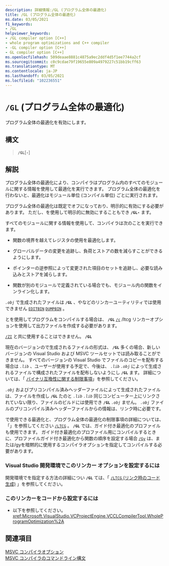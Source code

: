 ```yaml
---
description: 詳細情報:/GL (プログラム全体の最適化)
title: /GL (プログラム全体の最適化)
ms.date: 03/05/2021
f1_keywords:
- /GL
helpviewer_keywords:
- /GL compiler option [C++]
- whole program optimizations and C++ compiler
- -GL compiler option [C++]
- GL compiler option [C++]
ms.openlocfilehash: 509deaae8881c4875a9ec2ddf4d5f1ee7744a2cf
ms.sourcegitcommit: c0c9cdae79f19655e809a4979227c51bb19cff63
ms.translationtype: MT
ms.contentlocale: ja-JP
ms.lasthandoff: 03/05/2021
ms.locfileid: "102236551"
---
```

# <a name="gl-whole-program-optimization"></a>`/GL` (プログラム全体の最適化)

プログラム全体の最適化を有効にします。

## <a name="syntax"></a>構文

> **`/GL`**[**`-`**]

## <a name="remarks"></a>解説

プログラム全体の最適化により、コンパイラはプログラム内のすべてのモジュールに関する情報を使用して最適化を実行できます。 プログラム全体の最適化を行わないと、最適化はモジュール単位 (コンパイル単位) ごとに実行されます。

プログラム全体の最適化は既定でオフになっており、明示的に有効にする必要があります。 ただし、を使用して明示的に無効にすることもでき **`/GL-`** ます。

すべてのモジュールに関する情報を使用して、コンパイラは次のことを実行できます。

- 関数の境界を越えてレジスタの使用を最適化します。

- グローバルデータの変更を追跡し、負荷とストアの数を減らすことができるようにします。

- ポインターの逆参照によって変更された項目のセットを追跡し、必要な読み込みとストアを減らします。

- 関数が別のモジュールで定義されている場合でも、モジュール内の関数をインライン化します。

*`.obj`* で生成されたファイルは **`/GL`** 、やなどのリンカーユーティリティでは使用できません [`EDITBIN`](editbin-reference.md) [`DUMPBIN`](dumpbin-reference.md) 。

とを使用してプログラムをコンパイルする場合は、 **`/GL`** [`/c`](c-compile-without-linking.md) /ltcg リンカーオプションを使用して出力ファイルを作成する必要があります。

[`/ZI`](z7-zi-zi-debug-information-format.md) と共に使用することはできません。 **`/GL`**

現在のバージョンので生成されるファイルの形式は、 **`/GL`** 多くの場合、新しいバージョンの Visual Studio および MSVC ツールセットでは読み取ることができません。 すべてのバージョンの Visual Studio でファイルのコピーを配布する場合は *`.lib`* 、ユーザーが使用する予定で、今後は、 *`.lib`* *`.obj`* によって生成されるファイルで構成されたファイルを配布しないようにし **`/GL`** ます。 詳細については、「 [バイナリ互換性に関する制限事項](../../porting/binary-compat-2015-2017.md#restrictions)」を参照してください。

*`.obj`* およびプリコンパイル済みヘッダーファイルによって生成されたファイルは、ファイルを作成し **`/GL`** たのと *`.lib`* *`.lib`* 同じコンピューター上にリンクされていない限り、ファイルのビルドには使用でき **`/GL`** *`.obj`* ません。 *`.obj`* ファイルのプリコンパイル済みヘッダーファイルからの情報は、リンク時に必要です。

で使用できる最適化と、プログラム全体の最適化の制限事項の詳細については、「」を参照してください [`/LTCG`](ltcg-link-time-code-generation.md) 。  **`/GL`** では、ガイド付き最適化のプロファイルも使用できます。 ガイド付き最適化のプロファイル用にコンパイルするときに、プロファイルガイド付き最適化から関数の順序を設定する場合 [`/Gy`](gy-enable-function-level-linking.md) は、または/gyを暗黙的に使用するコンパイラオプションを指定してコンパイルする必要があります。

### <a name="to-set-this-linker-option-in-the-visual-studio-development-environment"></a>Visual Studio 開発環境でこのリンカー オプションを設定するには

開発環境でを指定する方法の詳細につい **`/GL`** ては、「 [ `/LTCG` (リンク時のコード生成)](ltcg-link-time-code-generation.md) 」を参照してください。

### <a name="to-set-this-linker-option-programmatically"></a>このリンカーをコードから設定するには

- 以下を参照してください。<xref:Microsoft.VisualStudio.VCProjectEngine.VCCLCompilerTool.WholeProgramOptimization%2A>

## <a name="see-also"></a>関連項目

[MSVC コンパイラオプション](compiler-options.md)\
[MSVC コンパイラのコマンドライン構文](compiler-command-line-syntax.md)
